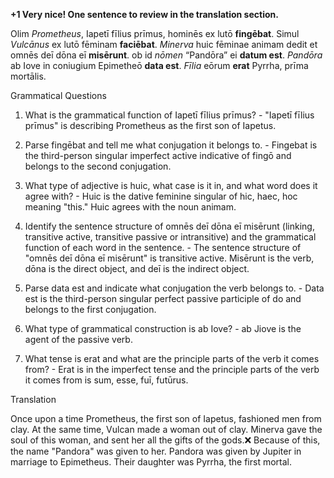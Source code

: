 **+1 Very nice!  One sentence to review in the translation section.**

Olim *Prometheus*, Iapetī fīlius prīmus, hominēs ex lutō **fingēbat**. Simul *Vulcānus* ex lutō fēminam **faciēbat**. *Minerva* huic fēminae animam dedit et omnēs deī dōna eī **misērunt**. ob id *nōmen* “Pandōra” ei **datum est**. *Pandōra* ab Iove in coniugium Epimetheō **data est**. *Fīlia* eōrum **erat** Pyrrha, prīma mortālis.


Grammatical Questions

1. What is the grammatical function of Iapetī fīlius prīmus? - "Iapetī fīlius prīmus" is describing Prometheus as the first son of Iapetus.

2. Parse fingēbat and tell me what conjugation it belongs to. - Fingebat is the third-person singular imperfect active indicative of fingō and belongs to the second conjugation.

3. What type of adjective is huic, what case is it in, and what word does it agree with? - Huic is the dative feminine singular of hic, haec, hoc meaning "this." Huic agrees with the noun animam.

4. Identify the sentence structure of omnēs deī dōna eī misērunt (linking, transitive active, transitive passive or intransitive) and the grammatical function of each word in the sentence. - The sentence structure of "omnēs deī dōna eī misērunt" is transitive active. Misērunt is the verb, dōna is the direct object, and deī is the indirect object.

5. Parse data est and indicate what conjugation the verb belongs to. - Data est is the third-person singular perfect passive participle of do and belongs to the first conjugation.

6. What type of grammatical construction is ab Iove? - ab Jiove is the agent of the passive verb.

7. What tense is erat and what are the principle parts of the verb it comes from? - Erat is in the imperfect tense and the principle parts of the verb it comes from is sum, esse, fuī, futūrus.

Translation

Once upon a time Prometheus, the first son of Iapetus, fashioned men from clay. At the same time, Vulcan made a woman out of clay. Minerva gave the soul of this woman, and sent her all the gifts of the gods.❌ Because of this, the name "Pandora" was given to her. Pandora was given by Jupiter in marriage to Epimetheus. Their daughter was Pyrrha, the first mortal.


